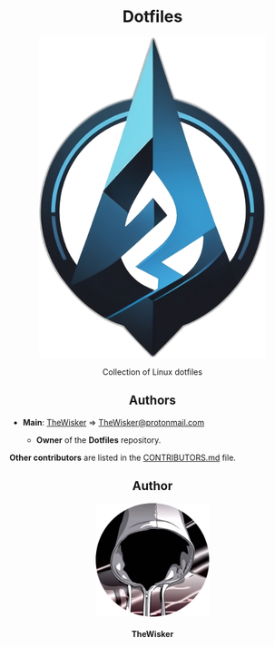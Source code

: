 <h1 align="center">Dotfiles</h1>
<div align="center">
    <a href="https://github.com/TheWisker/Dotfiles">
        <img width="400" src="./assets/logo.png">
    </a>
</div>
<p align="center">Collection of Linux dotfiles</p>

<h2 align="center">Authors</h2>

- **Main**: [TheWisker](https://github.com/TheWisker) => TheWisker@protonmail.com

    - **Owner** of the **Dotfiles** repository.

**Other contributors** are listed in the [CONTRIBUTORS.md][contributors] file.

<h2 align="center">Author</h2>
<div align="center">
    <a href="https://github.com/TheWisker">
        <img width="200" height="200" src="./assets/profile.png"></img>
    </a>
</div>
<h4 align="center">TheWisker</h4>

[contributors]: ./CONTRIBUTORS.md